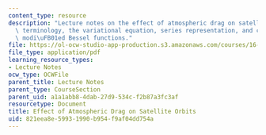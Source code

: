 ```yaml
---
content_type: resource
description: "Lecture notes on the effect of atmospheric drag on satellite orbits,\
  \ terminology, the variational equation, series representation, and calculating\
  \ modi\uFB01ed Bessel functions."
file: https://ol-ocw-studio-app-production.s3.amazonaws.com/courses/16-346-astrodynamics-fall-2008/821eea8e59931990b954f9af04dd754a_lec_28.pdf
file_type: application/pdf
learning_resource_types:
- Lecture Notes
ocw_type: OCWFile
parent_title: Lecture Notes
parent_type: CourseSection
parent_uid: a1a1abb8-4dab-27d9-534c-f2b87a3fc3af
resourcetype: Document
title: Effect of Atmospheric Drag on Satellite Orbits
uid: 821eea8e-5993-1990-b954-f9af04dd754a
---
```

